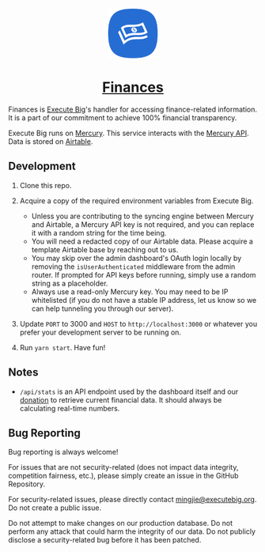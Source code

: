 <a href="https://finances.executebig.org/">
<p align="center"><img width="100px" height="100px" alt="Finances icon" src="static/assets/icon.png"></p>
<h1 align="center"><strong>Finances</strong></h1>
</a>

Finances is [Execute Big](https://executebig.org)'s handler for accessing finance-related information. It is a part of our commitment to achieve 100% financial transparency.

Execute Big runs on [Mercury](https://mercury.com). This service interacts with the [Mercury API](https://mercury.com/api). Data is stored on [Airtable](https://airtable.com).

## Development

1. Clone this repo. 

1. Acquire a copy of the required environment variables from Execute Big. 
    * Unless you are contributing to the syncing engine between Mercury and Airtable, a Mercury API key is not required, and you can replace it with a random string for the time being. 
    * You will need a redacted copy of our Airtable data. Please acquire a template Airtable base by reaching out to us. 
    * You may skip over the admin dashboard's OAuth login locally by removing the `isUserAuthenticated` middleware from the admin router. If prompted for API keys before running, simply use a random string as a placeholder.  
    * Always use a read-only Mercury key. You may need to be IP whitelisted (if you do not have a stable IP address, let us know so we can help tunneling you through our server).

1. Update `PORT` to 3000 and `HOST` to `http://localhost:3000` or whatever you prefer your development server to be running on.

1. Run `yarn start`. Have fun!

## Notes

* `/api/stats` is an API endpoint used by the dashboard itself and our [donation](https://executebig.org/donate) to retrieve current financial data. It should always be calculating real-time numbers. 

## Bug Reporting

Bug reporting is always welcome!

For issues that are not security-related (does not impact data integrity, competition fairness, etc.), please simply create an issue in the GitHub Repository.

For security-related issues, please directly contact [mingjie@executebig.org](mailto:mingjie@executebig.org). Do not create a public issue.

Do not attempt to make changes on our production database. Do not perform any attack that could harm the integrity of our data. Do not publicly disclose a security-related bug before it has been patched.